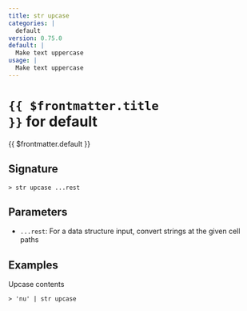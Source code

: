 ```yaml
---
title: str upcase
categories: |
  default
version: 0.75.0
default: |
  Make text uppercase
usage: |
  Make text uppercase
---
```


# <code>{{ $frontmatter.title }}</code> for default

<div class='command-title'>{{ $frontmatter.default }}</div>

## Signature

```> str upcase ...rest```

## Parameters

 -  `...rest`: For a data structure input, convert strings at the given cell paths

## Examples

Upcase contents
```shell
> 'nu' | str upcase
```
